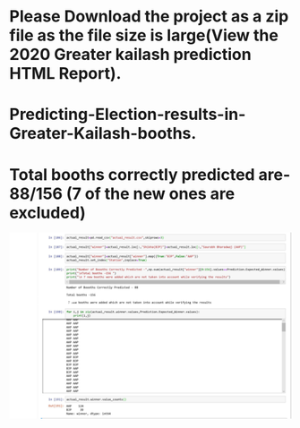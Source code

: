 # Please Download the project as a zip file as the file size is large(View the 2020 Greater kailash prediction HTML Report).
# Predicting-Election-results-in-Greater-Kailash-booths.

# Total booths correctly predicted are- 88/156  (7 of the new ones are excluded)

![](actual%20result.jpg)
